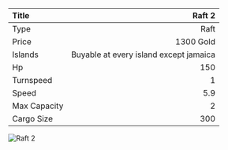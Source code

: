 |Title        | Raft 2     
|:-|-:
|Type         | Raft                  
|Price        | 1300 Gold    
|Islands      | Buyable at every island except jamaica
|Hp           | 150
|Turnspeed    | 1
|Speed        | 5.9
|Max Capacity | 2
|Cargo Size   | 300

<img src="assets/img/raft.png" alt="Raft 2">